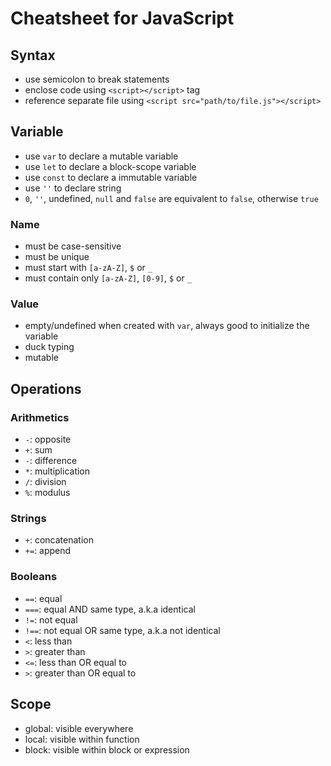 Cheatsheet for JavaScript
=========================

## Syntax
* use semicolon to break statements
* enclose code using `<script></script>` tag
* reference separate file using `<script src="path/to/file.js"></script>`



## Variable
* use `var` to declare a mutable variable
* use `let` to declare a block-scope variable
* use `const` to declare a immutable variable
* use `''` to declare string
* `0`, `''`, undefined, `null` and `false` are equivalent to `false`, otherwise `true`

### Name
* must be case-sensitive
* must be unique
* must start with `[a-zA-Z]`, `$` or `_`
* must contain only `[a-zA-Z]`, `[0-9]`, `$` or `_`


### Value
* empty/undefined when created with `var`, always good to initialize the variable
* duck typing
* mutable



## Operations
### Arithmetics
* `-`: opposite
* `+`: sum
* `-`: difference
* `*`: multiplication
* `/`: division
* `%`: modulus


### Strings
* `+`: concatenation
* `+=`: append


### Booleans
* `==`: equal
* `===`: equal AND same type, a.k.a identical
* `!=`: not equal
* `!==`: not equal OR same type, a.k.a not identical
* `<`: less than
* `>`: greater than
* `<=`: less than OR equal to
* `>`: greater than OR equal to




## Scope
* global: visible everywhere
* local: visible within function
* block: visible within block or expression
